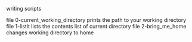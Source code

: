 writing scripts

file 0-current_working_directory prints the path to your working directory
file 1-listit lists the contents list of current directory
file 2-bring_me_home changes working directory to home
